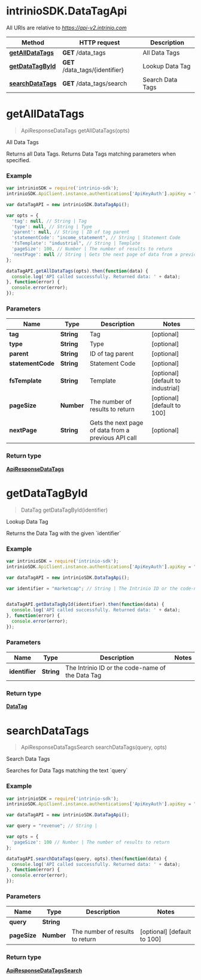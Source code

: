 # intrinioSDK.DataTagApi

All URIs are relative to *https://api-v2.intrinio.com*

Method | HTTP request | Description
------------- | ------------- | -------------
[**getAllDataTags**](DataTagApi.md#getAllDataTags) | **GET** /data_tags | All Data Tags
[**getDataTagById**](DataTagApi.md#getDataTagById) | **GET** /data_tags/{identifier} | Lookup Data Tag
[**searchDataTags**](DataTagApi.md#searchDataTags) | **GET** /data_tags/search | Search Data Tags


<a name="getAllDataTags"></a>
# **getAllDataTags**
> ApiResponseDataTags getAllDataTags(opts)

All Data Tags

Returns all Data Tags. Returns Data Tags matching parameters when specified.

### Example
```javascript
var intrinioSDK = require('intrinio-sdk');
intrinioSDK.ApiClient.instance.authentications['ApiKeyAuth'].apiKey = "YOUR API KEY";

var dataTagAPI = new intrinioSDK.DataTagApi();

var opts = { 
  'tag': null, // String | Tag
  'type': null, // String | Type
  'parent': null, // String | ID of tag parent
  'statementCode': "income_statement", // String | Statement Code
  'fsTemplate': "industrial", // String | Template
  'pageSize': 100, // Number | The number of results to return
  'nextPage': null // String | Gets the next page of data from a previous API call
};

dataTagAPI.getAllDataTags(opts).then(function(data) {
  console.log('API called successfully. Returned data: ' + data);
}, function(error) {
  console.error(error);
});
```

### Parameters

Name | Type | Description  | Notes
------------- | ------------- | ------------- | -------------
 **tag** | **String**| Tag | [optional] 
 **type** | **String**| Type | [optional] 
 **parent** | **String**| ID of tag parent | [optional] 
 **statementCode** | **String**| Statement Code | [optional] 
 **fsTemplate** | **String**| Template | [optional] [default to industrial]
 **pageSize** | **Number**| The number of results to return | [optional] [default to 100]
 **nextPage** | **String**| Gets the next page of data from a previous API call | [optional] 

### Return type

[**ApiResponseDataTags**](ApiResponseDataTags.md)

<a name="getDataTagById"></a>
# **getDataTagById**
> DataTag getDataTagById(identifier)

Lookup Data Tag

Returns the Data Tag with the given &#x60;identifier&#x60;

### Example
```javascript
var intrinioSDK = require('intrinio-sdk');
intrinioSDK.ApiClient.instance.authentications['ApiKeyAuth'].apiKey = "YOUR API KEY";

var dataTagAPI = new intrinioSDK.DataTagApi();

var identifier = "marketcap"; // String | The Intrinio ID or the code-name of the Data Tag


dataTagAPI.getDataTagById(identifier).then(function(data) {
  console.log('API called successfully. Returned data: ' + data);
}, function(error) {
  console.error(error);
});
```

### Parameters

Name | Type | Description  | Notes
------------- | ------------- | ------------- | -------------
 **identifier** | **String**| The Intrinio ID or the code-name of the Data Tag | 

### Return type

[**DataTag**](DataTag.md)

<a name="searchDataTags"></a>
# **searchDataTags**
> ApiResponseDataTagsSearch searchDataTags(query, opts)

Search Data Tags

Searches for Data Tags matching the text &#x60;query&#x60;

### Example
```javascript
var intrinioSDK = require('intrinio-sdk');
intrinioSDK.ApiClient.instance.authentications['ApiKeyAuth'].apiKey = "YOUR API KEY";

var dataTagAPI = new intrinioSDK.DataTagApi();

var query = "revenue"; // String | 

var opts = { 
  'pageSize': 100 // Number | The number of results to return
};

dataTagAPI.searchDataTags(query, opts).then(function(data) {
  console.log('API called successfully. Returned data: ' + data);
}, function(error) {
  console.error(error);
});
```

### Parameters

Name | Type | Description  | Notes
------------- | ------------- | ------------- | -------------
 **query** | **String**|  | 
 **pageSize** | **Number**| The number of results to return | [optional] [default to 100]

### Return type

[**ApiResponseDataTagsSearch**](ApiResponseDataTagsSearch.md)

